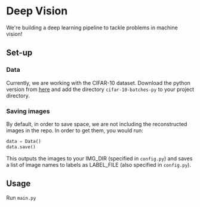Deep Vision
===========

We're building a deep learning pipeline to tackle problems in machine vision!

## Set-up

### Data

Currently, we are working with the CIFAR-10 dataset. Download the python version from [here](https://www.cs.toronto.edu/~kriz/cifar.html) and add the directory `cifar-10-batches-py` to your project directory.

### Saving images

By default, in order to save space, we are not including the reconstructed
images in the repo. In order to get them, you would run:

```python
data = Data()
data.save()
```

This outputs the images to your IMG_DIR (specified in `config.py`) and saves
a list of image names to labels as LABEL_FILE (also specified in `config.py`).

## Usage

Run `main.py`
